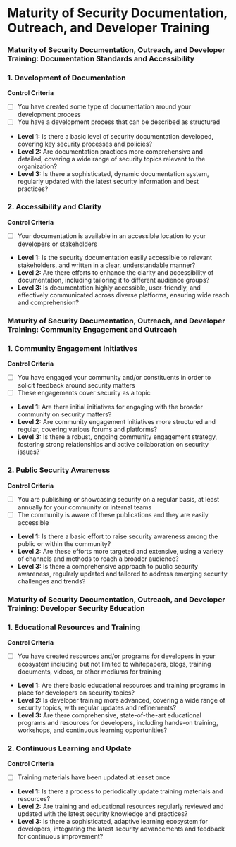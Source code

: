 # Maturity of Security Documentation, Outreach, and Developer Training

### Maturity of Security Documentation, Outreach, and Developer Training: Documentation Standards and Accessibility

### 1. Development of Documentation

**Control Criteria**

- [ ]  You have created some type of documentation around your development process
- [ ]  You have a development process that can be described as structured
- **Level 1:** Is there a basic level of security documentation developed, covering key security processes and policies?
- **Level 2:** Are documentation practices more comprehensive and detailed, covering a wide range of security topics relevant to the organization?
- **Level 3:** Is there a sophisticated, dynamic documentation system, regularly updated with the latest security information and best practices?

### 2. Accessibility and Clarity

**Control Criteria**

- [ ]  Your documentation is available in an accessible location to your developers or stakeholders
- **Level 1:** Is the security documentation easily accessible to relevant stakeholders, and written in a clear, understandable manner?
- **Level 2:** Are there efforts to enhance the clarity and accessibility of documentation, including tailoring it to different audience groups?
- **Level 3:** Is documentation highly accessible, user-friendly, and effectively communicated across diverse platforms, ensuring wide reach and comprehension?

### Maturity of Security Documentation, Outreach, and Developer Training: Community Engagement and Outreach

### 1. Community Engagement Initiatives

**Control Criteria**

- [ ]  You have engaged your community and/or constituents in order to solicit feedback around security matters
- [ ]  These engagements cover security as a topic
- **Level 1:** Are there initial initiatives for engaging with the broader community on security matters?
- **Level 2:** Are community engagement initiatives more structured and regular, covering various forums and platforms?
- **Level 3:** Is there a robust, ongoing community engagement strategy, fostering strong relationships and active collaboration on security issues?

### 2. Public Security Awareness

**Control Criteria**

- [ ]  You are publishing or showcasing security on a regular basis, at least annually for your community or internal teams
- [ ]  The community is aware of these publications and they are easily accessible
- **Level 1:** Is there a basic effort to raise security awareness among the public or within the community?
- **Level 2:** Are these efforts more targeted and extensive, using a variety of channels and methods to reach a broader audience?
- **Level 3:** Is there a comprehensive approach to public security awareness, regularly updated and tailored to address emerging security challenges and trends?

### Maturity of Security Documentation, Outreach, and Developer Training: Developer Security Education

### 1. Educational Resources and Training

**Control Criteria**

- [ ]  You have created resources and/or programs for developers in your ecosystem including but not limited to whitepapers, blogs, training documents, videos, or other mediums for training
- **Level 1:** Are there basic educational resources and training programs in place for developers on security topics?
- **Level 2:** Is developer training more advanced, covering a wide range of security topics, with regular updates and refinements?
- **Level 3:** Are there comprehensive, state-of-the-art educational programs and resources for developers, including hands-on training, workshops, and continuous learning opportunities?

### 2. Continuous Learning and Update

**Control Criteria**

- [ ]  Training materials have been updated at leaset once
- **Level 1:** Is there a process to periodically update training materials and resources?
- **Level 2:** Are training and educational resources regularly reviewed and updated with the latest security knowledge and practices?
- **Level 3:** Is there a sophisticated, adaptive learning ecosystem for developers, integrating the latest security advancements and feedback for continuous improvement?